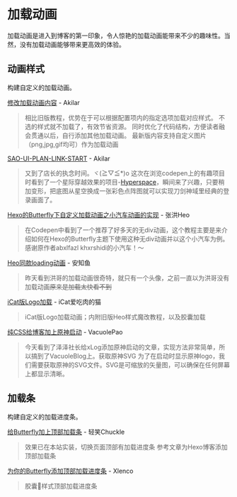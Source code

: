 # 加载动画

加载动画是进入到博客的第一印象，令人惊艳的加载动画能带来不少的趣味性。当然，没有加载动画能够带来更高效的体验。

## 动画样式

构建自定义的加载动画。

[修改加载动画内容](https://akilar.top/posts/3d221bf2/) - Akilar

> 相比旧版教程，优势在于可以根据配置项内的指定选项加载对应样式。
> 不选的样式就不加载了，有效节省资源。
> 同时优化了代码结构，方便读者融会贯通以后，自行添加其他加载动画。
> 最新版内容支持自定义图片（png,jpg,gif均可）作为加载动画

[SAO-UI-PLAN-LINK-START](https://akilar.top/posts/1b4fa1dd/) - Akilar

> 又到了店长的执念时间。ヾ(≧▽≦*)o
> 这次在浏览codepen上的有趣项目时看到了一个星际穿越效果的项目-[Hyperspace](https://codepen.io/noahblon/pen/DpNRyR)，瞬间来了兴趣，只要稍加变形，把底图从星空换成一张彩色点阵图就可以实现刀剑神域里经典的登录画面了。

[Hexo的Butterfly下自定义加载动画之小汽车动画的实现](https://blog.zhheo.com/p/32776e99.html) - 张洪Heo

> 在Codepen中看到了一个推荐了好多天的无div动画，这个教程主要是来介绍如何在Hexo的Butterfly主题下使用这种无div动画并以这个小汽车为例。感谢原作者abxlfazl khxrshidi的小汽车！～

[Heo同款loading动画](https://blog.anheyu.com/posts/52d8.html) - 安知鱼

> 昨天看到洪哥的加载动画很奇特，就只有一个头像，之前一直以为洪哥没有加载动画~~原来是加载太快看不到~~

[iCat版Logo加载](https://meuicat.com/blog/42/#loading%E5%8A%A0%E8%BD%BD%E5%8A%A8%E7%94%BB) - iCat爱吃肉的猫

> iCat版Logo加载动画；内附旧版Heo样式魔改教程，以及胶囊加载

[纯CSS给博客加上原神启动](https://vacuole.top/p/dc4d56c2.html) - VacuolePao

> 今天看到了泽泽社长给xLog添加原神启动的文章，实现方法非常简单，所以搞到了VacuoleBlog上。获取原神SVG
> 为了在启动时显示原神logo，我们需要获取原神的SVG文件。SVG是可缩放的矢量图，可以确保在任何屏幕上都显示清晰。
>

## 加载条

构建自定义的加载进度条。

[给Butterfly加上顶部加载条](https://www.chuckle.top/article/13d6481a.html) - 轻笑Chuckle

> 效果已在本站实装，切换页面顶部有加载进度条
> 参考文章为Hexo博客添加顶部加载条

[为你的Butterfly添加顶部加载进度条](https://blog.xlenco.top/posts/769f.html) - Xlenco
> 胶囊💊样式顶部加载进度条